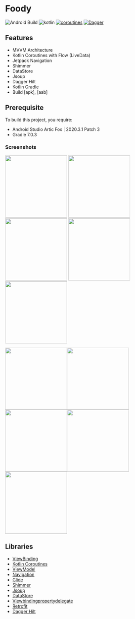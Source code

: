 # Foody

![Android Build](https://github.com/Ezike/Baking-App-Kotlin/workflows/Android%20Build/badge.svg) ![kotlin](https://img.shields.io/badge/Kotlin-1.4.xx-blue) [![coroutines](https://img.shields.io/badge/Kotlin-Coroutines-orange)](https://developer.android.com/kotlin/coroutines) [![Dagger](https://img.shields.io/badge/Dagger-Hilt-orange)](https://dagger.dev/hilt)

## Features
* MVVM Architecture
* Kotlin Coroutines with Flow (LiveData)
* Jetpack Navigation
* Shimmer
* DataStore
* Jsoup
* Dagger Hilt
* Kotlin Gradle
* Build [apk], [aab]

## Prerequisite
To build this project, you require:
- Android Studio Artic Fox | 2020.3.1 Patch 3
- Gradle 7.0.3

### Screenshots
<img src="https://github.com/e444er/Foody/blob/master/app/src/main/res/drawable/q0.jpg" width="200" /> <img src="https://github.com/e444er/Foody/blob/master/app/src/main/res/drawable/q3.jpg" width="200" /><img src="https://github.com/e444er/Foody/blob/master/app/src/main/res/drawable/q4.jpg" width="200" /> <img src="https://github.com/e444er/Foody/blob/master/app/src/main/res/drawable/q5.jpg" width="200" /><img src="https://github.com/e444er/Foody/blob/master/app/src/main/res/drawable/q1.jpg" width="200" />

<img src="https://github.com/e444er/Foody/blob/master/app/src/main/res/drawable/q2.jpg" width="200" /><img src="https://github.com/e444er/Foody/blob/master/app/src/main/res/drawable/q6.jpg" width="200" /> <img src="https://github.com/e444er/Foody/blob/master/app/src/main/res/drawable/q7.jpg" width="200" /><img src="https://github.com/e444er/Foody/blob/master/app/src/main/res/drawable/q8.jpg" width="200" /> <img src="https://github.com/e444er/Foody/blob/master/app/src/main/res/drawable/q9.jpg" width="200" />

## Libraries
*   [ViewBinding](https://github.com/androidbroadcast/ViewBindingPropertyDelegate)
*   [Kotlin Coroutines](https://github.com/Kotlin/kotlinx.coroutines)
*   [ViewModel](https://developer.android.com/topic/libraries/architecture/viewmodel)
*   [Navigation](https://github.com/topics/android-navigation-component)
*   [Glide](https://github.com/bumptech/glide)
*   [Shimmer](https://github.com/facebook/shimmer-android)
*   [Jsoup](https://github.com/jhy/jsoup)
*   [DataStore](https://android-developers.googleblog.com/2020/09/prefer-storing-data-with-jetpack.html)
*   [Viewbindingpropertydelegate](https://github.com/androidbroadcast/ViewBindingPropertyDelegate)
*   [Retrofit](https://square.github.io/retrofit/)
*   [Dagger Hilt](https://dagger.dev/hilt)

